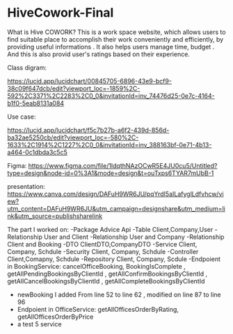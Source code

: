 # HiveCowork-Final
What is Hive COWORK?
This is a work space website, which allows users to find suitable place  to accomplish their work conveniently and efficiently, by providing useful informations . It also helps users manage time, budget . And this is also provid user's ratings based on their  experience.


Class digram:

https://lucid.app/lucidchart/00845705-6896-43e9-bcf9-38c09f647dcb/edit?viewport_loc=-1859%2C-592%2C3371%2C2283%2C0_0&invitationId=inv_74476d25-0e7c-4164-b1f0-5eab8131a084

Use case:

https://lucid.app/lucidchart/f5c7b27b-a6f2-439d-856d-ba32ae5250cb/edit?viewport_loc=-580%2C-1633%2C1914%2C1227%2C0_0&invitationId=inv_388163bf-0e71-4b13-a464-0c1dbda3c5c5


Figma:
https://www.figma.com/file/1ldqthNAzOCwR5E4JU0cu5/Untitled?type=design&node-id=0%3A1&mode=design&t=ouTxps6TYAR7mUbB-1


presentation:
https://www.canva.com/design/DAFuH9WR6JU/pqYrdI5aILafyglLdfvhcw/view?utm_content=DAFuH9WR6JU&utm_campaign=designshare&utm_medium=link&utm_source=publishsharelink 

The part I worked on:
-Package Advice Api
-Table Client,Company,User
-Relationship User and Client
-Relationship User and Company
-Relationship Client and Booking
-DTO ClientDTO,CompanyDTO
-Service Client, Company, Schdule
-Security Client, Company, Schdule
-Controller Client,Comapny, Schdule
-Repository Client, Company, Scdule
-Endpoient in BookingService: cancelOfficeBooking, BookingIsComplete , getAllPendingBookingsByClientId , getAllConfirmBookingsByClientId , getAllCancelBookingsByClientId , getAllCompleteBookingsByClientId 
- newBooking I added From line 52 to line 62 , modified on line 87 to line 96
- Endpoient in OfficeService: getAllOfficesOrderByRating, getAllOfficesOrderByPrice
- a test 5 service

